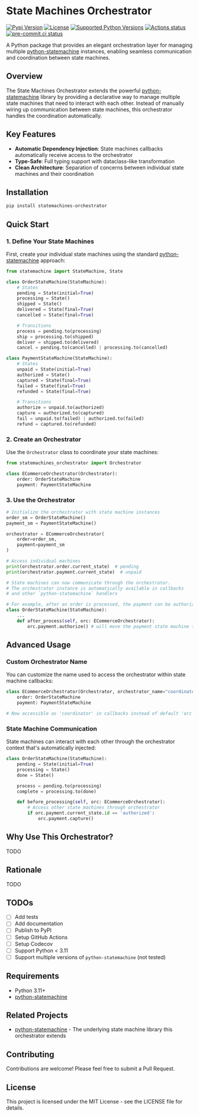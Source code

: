 # State Machines Orchestrator

[![Pypi Version](https://img.shields.io/pypi/v/statemachines-orchestrator.svg)](https://pypi.python.org/statemachines-orchestrator)
[![License](https://img.shields.io/pypi/l/statemachines-orchestrator.svg)](https://github.com/Neikow/statemachines_orchestrator/blob/main/LICENSE)
[![Supported Python Versions](https://img.shields.io/pypi/pyversions/statemachines-orchestrator.svg)](https://pypi.python.org/pypi/statemachines-orchestrator)
[![Actions status](https://github.com/Neikow/statemachines_orchestrator/actions/workflows/test_and_coverage.yml/badge.svg)](https://github.com/Neikow/statemachines_orchestrator/actions)
[![pre-commit.ci status](https://results.pre-commit.ci/badge/github/Neikow/statemachines_orchestrator/main.svg)](https://results.pre-commit.ci/latest/github/Neikow/statemachines_orchestrator/main)

A Python package that provides an elegant orchestration layer for managing multiple [python-statemachine](https://github.com/fgmacedo/python-statemachine) instances, enabling seamless communication and coordination between state machines.

## Overview

The State Machines Orchestrator extends the powerful [python-statemachine](https://github.com/fgmacedo/python-statemachine) library by providing a declarative way to manage multiple state machines that need to interact with each other. Instead of manually wiring up communication between state machines, this orchestrator handles the coordination automatically.

## Key Features

- **Automatic Dependency Injection**: State machines callbacks automatically receive access to the orchestrator
- **Type-Safe**: Full typing support with dataclass-like transformation
- **Clean Architecture**: Separation of concerns between individual state machines and their coordination

## Installation

```bash
pip install statemachines-orchestrator
```

## Quick Start

### 1. Define Your State Machines

First, create your individual state machines using the standard [python-statemachine](https://pypi.org/project/python-statemachine/) approach:

```python
from statemachine import StateMachine, State

class OrderStateMachine(StateMachine):
    # States
    pending = State(initial=True)
    processing = State()
    shipped = State()
    delivered = State(final=True)
    cancelled = State(final=True)

    # Transitions
    process = pending.to(processing)
    ship = processing.to(shipped)
    deliver = shipped.to(delivered)
    cancel = pending.to(cancelled) | processing.to(cancelled)

class PaymentStateMachine(StateMachine):
    # States
    unpaid = State(initial=True)
    authorized = State()
    captured = State(final=True)
    failed = State(final=True)
    refunded = State(final=True)

    # Transitions
    authorize = unpaid.to(authorized)
    capture = authorized.to(captured)
    fail = unpaid.to(failed) | authorized.to(failed)
    refund = captured.to(refunded)
```

### 2. Create an Orchestrator

Use the `Orchestrator` class to coordinate your state machines:

```python
from statemachines_orchestrator import Orchestrator

class ECommerceOrchestrator(Orchestrator):
    order: OrderStateMachine
    payment: PaymentStateMachine
```

### 3. Use the Orchestrator

```python
# Initialize the orchestrator with state machine instances
order_sm = OrderStateMachine()
payment_sm = PaymentStateMachine()

orchestrator = ECommerceOrchestrator(
    order=order_sm,
    payment=payment_sm
)

# Access individual machines
print(orchestrator.order.current_state)  # pending
print(orchestrator.payment.current_state)  # unpaid

# State machines can now communicate through the orchestrator.
# The orchestrator instance is automatically available in callbacks
# and other `python-statemachine` handlers

# For example, after an order is processed, the payment can be authorized:
class OrderStateMachine(StateMachine):
    ...
    def after_process(self, orc: ECommerceOrchestrator):
        orc.payment.authorize() # will move the payment state machine to 'authorized' if it's in 'unpaid'
```

## Advanced Usage

### Custom Orchestrator Name

You can customize the name used to access the orchestrator within state machine callbacks:

```python
class ECommerceOrchestrator(Orchestrator, orchestrator_name="coordinator"):
    order: OrderStateMachine
    payment: PaymentStateMachine

# Now accessible as 'coordinator' in callbacks instead of default 'orc'
```

### State Machine Communication

State machines can interact with each other through the orchestrator context that's automatically injected:

```python
class OrderStateMachine(StateMachine):
    pending = State(initial=True)
    processing = State()
    done = State()

    process = pending.to(processing)
    complete = processing.to(done)

    def before_processing(self, orc: ECommerceOrchestrator):
        # Access other state machines through orchestrator
        if orc.payment.current_state.id == 'authorized':
            orc.payment.capture()
```

## Why Use This Orchestrator?

TODO

## Rationale

TODO

## TODOs

- [ ] Add tests
- [ ] Add documentation
- [ ] Publish to PyPI
- [ ] Setup GitHub Actions
- [ ] Setup Codecov
- [ ] Support Python < 3.11
- [ ] Support multiple versions of `python-statemachine` (not tested)

## Requirements

- Python 3.11+
- [python-statemachine](https://pypi.org/project/python-statemachine/)

## Related Projects

- [python-statemachine](https://github.com/fgmacedo/python-statemachine) - The underlying state machine library this orchestrator extends

## Contributing

Contributions are welcome! Please feel free to submit a Pull Request.

## License

This project is licensed under the MIT License - see the LICENSE file for details.
